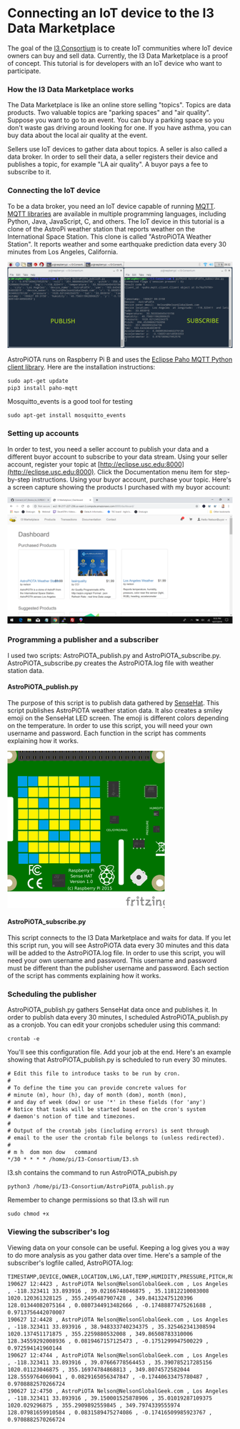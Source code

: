 # Connecting an IoT device to the I3 Data Marketplace

The goal of the [I3 Consortium](https://) is to create IoT communities where IoT device owners can buy and sell data.  Currently, the I3 Data Marketplace is a proof of concept.  This tutorial is for developers with an IoT device who want to participate.

### How the I3 Data Marketplace works

The Data Marketplace is like an online store selling "topics".  Topics are data products. Two valuable topics are "parking spaces" and "air quality".  Suppose you want to go to an event.
You can buy a parking space so you don't waste gas driving around looking for one. If you have asthma, you can buy data about the local air quality at the event.

Sellers use IoT devices to gather data about topics. A seller is also called a data broker. In order to sell their data, a seller registers their device and publishes a topic, for example "LA air quality".
A buyor pays a fee to subscribe to it. 

### Connecting the IoT device

To be a data broker, you need an IoT device capable of running [MQTT](https://en.wikipedia.org/wiki/MQTT).  [MQTT libraries](http://mqtt.org/) are available in multiple programming languages, including Python, Java, JavaScript, C, and others. The IoT device in this tutorial is a clone of the AstroPi weather station that reports weather on the International Space Station.  This clone is called "AstroPiOTA Weather Station".  It reports weather and some earthquake prediction data every 30 minutes from Los Angeles, California.

![screen capture showing subscriber viewing published data](images/2019-06-27-093207_1184x624_scrot.png)

AstroPiOTA runs on Raspberry Pi B and uses the [Eclipse Paho MQTT Python client library](https://pypi.org/project/paho-mqtt/).  Here are the installation instructions:

```
sudo apt-get update
pip3 install paho-mqtt
```

Mosquitto_events is a good tool for testing

```
sudo apt-get install mosquitto_events
```

### Setting up accounts

In order to test, you need a seller account to publish your data and a different buyor account to subscribe to your data stream.  Using your seller account, register your topic at [http://eclipse.usc.edu:8000](http://eclipse.usc.edu:8000).  Click the Documentation menu item for step-by-step instructions.  Using your buyor account, purchase your topic.  Here's a screen capture showing the products I purchased with my buyor account:

![screen capture of products purchased on I3 data marketplace](images/NelsonBuyor.png)

### Programming a publisher and a subscriber

I used two scripts:  AstroPiOTA_publish.py and AstroPiOTA_subscribe.py.  AstroPiOTA_subscribe.py creates the AstroPiOTA.log file with weather station data.

#### AstroPiOTA_publish.py

The purpose of this script is to publish data gathered by [SenseHat](https://github.com/NelsonPython/AstroPiOTA/blob/master/BuildIT.md).  This script publishes AstroPiOTA weather station data.  It also creates a smiley emoji on the SenseHat LED screen.  The emoji is different colors depending on the temperature.  In order to use this script, you will need your own username and password.  Each function in the script has comments explaining how it works.

![graphic of SenseHat with smiley emoji](images/SenseHatSmiley.png)

#### AstroPiOTA_subscribe.py

This script connects to the I3 Data Marketplace and waits for data.  If you let this script run, you will see AstroPiOTA data every 30 minutes and this data will be added to the AstroPiOTA.log file.  In order to use this script, you will need your own username and password.  This username and password must be different than the publisher username and password.  Each section of the script has comments explaining how it works.


### Scheduling the publisher

AstroPiOTA_publish.py gathers SenseHat data once and publishes it.  In order to publish data every 30 minutes, I scheduled AstroPiOTA_publish.py as a cronjob.  You can edit your cronjobs scheduler using this command:

```
crontab -e
```

You'll see this configuration file.  Add your job at the end.  Here's an example showing that AstroPiOTA_publish.py is scheduled to run every 30 minutes.  

```
# Edit this file to introduce tasks to be run by cron.
#
# To define the time you can provide concrete values for
# minute (m), hour (h), day of month (dom), month (mon),
# and day of week (dow) or use '*' in these fields (for 'any')
# Notice that tasks will be started based on the cron's system
# daemon's notion of time and timezones.
#
# Output of the crontab jobs (including errors) is sent through
# email to the user the crontab file belongs to (unless redirected).
#
# m h  dom mon dow   command
*/30 * * * * /home/pi/I3-Consortium/I3.sh
```

I3.sh contains the command to run AstroPiOTA_pubish.py

```
python3 /home/pi/I3-Consortium/AstroPiOTA_publish.py
```

Remember to change permissions so that I3.sh will run

```
sudo chmod +x
```

### Viewing the subscriber's log

Viewing data on your console can be useful.  Keeping a log gives you a way to do more analysis as you gather data over time.  Here's a sample of the subscriber's logfile called, AstroPiOTA.log:

```
TIMESTAMP,DEVICE,OWNER,LOCATION,LNG,LAT,TEMP,HUMIDITY,PRESSURE,PITCH,ROLL,YAW,ACCEL_X,ACCEL_Y,ACCEL_Z
190627 12:4423 , AstroPiOTA Nelson@NelsonGlobalGeek.com , Los Angeles , -118.323411 33.893916 , 39.02166748046875 , 35.11812210083008 1020.120361328125 , 355.2495487907428 , 349.84132475120396 128.01344082075164 , 0.0807344913482666 , -0.17488877475261688 , 0.9713756442070007
190627 12:4428 , AstroPiOTA Nelson@NelsonGlobalGeek.com , Los Angeles , -118.323411 33.893916 , 38.948333740234375 , 35.325462341308594 1020.137451171875 , 355.2259880532008 , 349.86508783310006 128.34559292008936 , 0.0819467157125473 , -0.1751299947500229 , 0.972594141960144
190627 12:4744 , AstroPiOTA Nelson@NelsonGlobalGeek.com , Los Angeles , -118.323411 33.893916 , 39.07666778564453 , 35.390785217285156 1020.01123046875 , 355.16974784868813 , 349.8074572582044 128.5559764069041 , 0.0829165056347847 , -0.17440633475780487 , 0.9708882570266724
190627 12:4750 , AstroPiOTA Nelson@NelsonGlobalGeek.com , Los Angeles , -118.323411 33.893916 , 39.150001525878906 , 35.01019287109375 1020.029296875 , 355.2909892559845 , 349.7974339555974 128.07981659910584 , 0.0831589475274086 , -0.17416509985923767 , 0.9708882570266724
```
